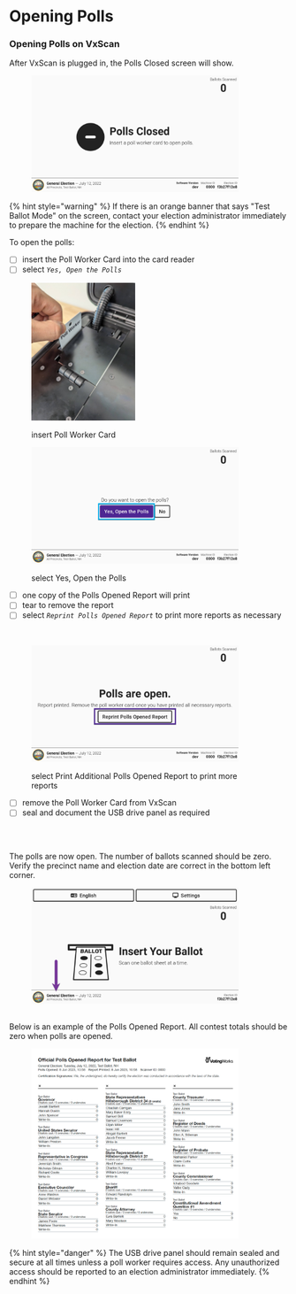 # Opening Polls

### Opening Polls on VxScan

After VxScan is plugged in, the Polls Closed screen will show.

<figure><img src="../.gitbook/assets/image (12).png" alt="" width="375"><figcaption></figcaption></figure>

{% hint style="warning" %}
If there is an orange banner that says "Test Ballot Mode" on the screen, contact your election administrator immediately to prepare the machine for the election.
{% endhint %}

To open the polls:

* [ ] insert the Poll Worker Card into the card reader
* [ ] select _`Yes, Open the Polls`_

<div>

<figure><img src="../.gitbook/assets/VxScan insert poll worker card 2 (1).png" alt="" width="188"><figcaption><p>insert Poll Worker Card</p></figcaption></figure>

 

<figure><img src="../.gitbook/assets/VxScan Yes Open the Polls.png" alt="" width="375"><figcaption><p>select Yes, Open the Polls</p></figcaption></figure>

</div>

* [ ] one copy of the Polls Opened Report will print
* [ ] tear to remove the report
* [ ] select _`Reprint Polls Opened Report`_ to print more reports as necessary

<div>

<figure><img src="../.gitbook/assets/VxScan Polls Opened Report.png" alt="" width="188"><figcaption></figcaption></figure>

 

<figure><img src="../.gitbook/assets/VxScan Polls are open Reprint Polls Opened Report.png" alt="" width="375"><figcaption><p>select Print Additional Polls Opened Report to print more reports</p></figcaption></figure>

</div>

* [ ] remove the Poll Worker Card from VxScan
* [ ] seal and document the USB drive panel as required

<figure><img src="../.gitbook/assets/VxScan poll worker door sealed.png" alt="" width="375"><figcaption></figcaption></figure>

##

The polls are now open. The number of ballots scanned should be zero. Verify the precinct name and election date are correct in the bottom left corner.

<figure><img src="../.gitbook/assets/image (11).png" alt="" width="375"><figcaption></figcaption></figure>

##

Below is an example of the Polls Opened Report. All contest totals should be zero when polls are opened.

<figure><img src="../.gitbook/assets/image (472).png" alt="" width="375"><figcaption></figcaption></figure>

{% hint style="danger" %}
The USB drive panel should remain sealed and secure at all times unless a poll worker requires access. Any unauthorized access should be reported to an election administrator immediately.
{% endhint %}

